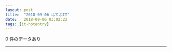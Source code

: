 ```yaml
---
layout: post
title:  "2018-09-06 はてぶIT"
date:   2018-09-06 03:02:22
tags: [it-hotentry]
---
```

0 件のデータあり

<hr>
